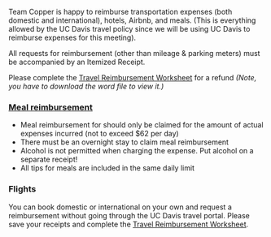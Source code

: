 Team Copper is happy to reimburse transportation expenses
(both domestic and international), 
hotels, Airbnb, and meals. 
(This is everything allowed by the UC Davis travel policy
since we will be using UC Davis to reimburse expenses for this meeting). 

All requests for reimbursement (other than mileage & parking meters)
must be accompanied by an Itemized Receipt.

Please complete the [Travel Reimbursement Worksheet](https://github.com/dcppc/2018-june-workshop/blob/master/docs/reimbursements/Travel%20Reimbursement%20Worksheet.doc) for a refund _(Note, you have to download the word file to view it.)_  

### [Meal reimbursement](https://afs.ucdavis.edu/our_services/travel-e-entertainment/foreign-travel/per-diem.html)
- Meal reimbursement for should only be claimed for the amount of actual expenses incurred (not to exceed $62 per day)
- There must be an overnight stay to claim meal reimbursement
- Alcohol is not permitted when charging the expense. Put alcohol on a separate receipt!
- All tips for meals are included in the same daily limit

### Flights
You can book domestic or international on your own and request a reimbursement without going through the UC Davis travel portal. Please save your receipts and complete the [Travel Reimbursement Worksheet](https://github.com/dcppc/2018-may-workshop/raw/master/reimbursements/Travel%20Reimbursement%20Worksheet.doc). 
